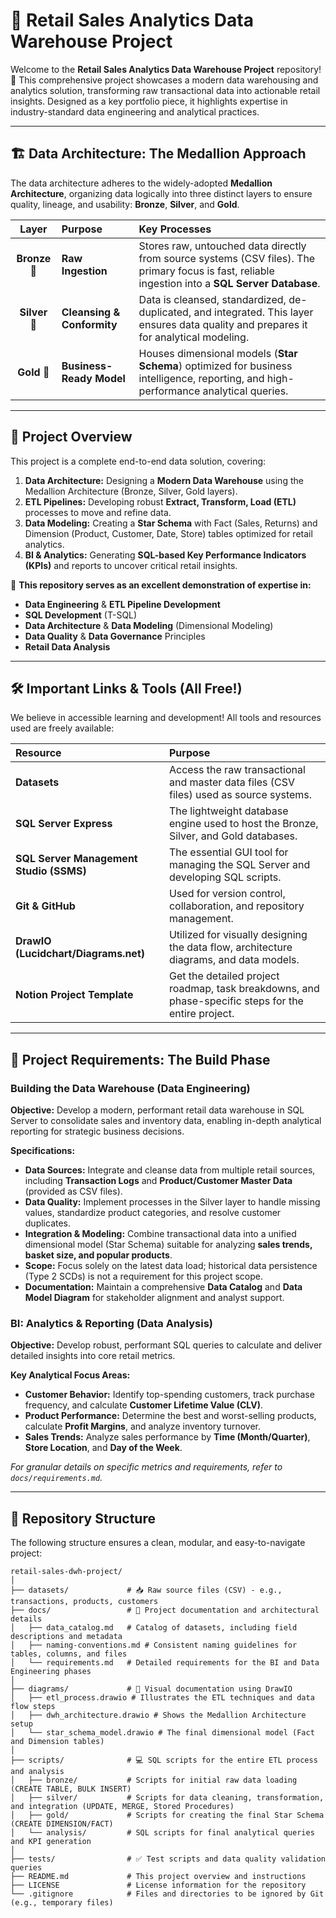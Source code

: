 
# 🏪 Retail Sales Analytics Data Warehouse Project
Welcome to the **Retail Sales Analytics Data Warehouse Project** repository\! 🚀 This comprehensive project showcases a modern data warehousing and analytics solution, transforming raw transactional data into actionable retail insights. Designed as a key portfolio piece, it highlights expertise in industry-standard data engineering and analytical practices.

-----

## 🏗️ Data Architecture: The Medallion Approach

The data architecture adheres to the widely-adopted **Medallion Architecture**, organizing data logically into three distinct layers to ensure quality, lineage, and usability: **Bronze**, **Silver**, and **Gold**.

| Layer | Purpose | Key Processes |
| :---: | :--- | :--- |
| **Bronze** 🥉 | **Raw Ingestion** | Stores raw, untouched data directly from source systems (CSV files). The primary focus is fast, reliable ingestion into a **SQL Server Database**. |
| **Silver** 🥈 | **Cleansing & Conformity** | Data is cleansed, standardized, de-duplicated, and integrated. This layer ensures data quality and prepares it for analytical modeling. |
| **Gold** 🥇   | **Business-Ready Model** | Houses dimensional models (**Star Schema**) optimized for business intelligence, reporting, and high-performance analytical queries. |

-----

## 📖 Project Overview

This project is a complete end-to-end data solution, covering:

1.  **Data Architecture:** Designing a **Modern Data Warehouse** using the Medallion Architecture (Bronze, Silver, Gold layers).
2.  **ETL Pipelines:** Developing robust **Extract, Transform, Load (ETL)** processes to move and refine data.
3.  **Data Modeling:** Creating a **Star Schema** with Fact (Sales, Returns) and Dimension (Product, Customer, Date, Store) tables optimized for retail analytics.
4.  **BI & Analytics:** Generating **SQL-based Key Performance Indicators (KPIs)** and reports to uncover critical retail insights.

🎯 **This repository serves as an excellent demonstration of expertise in:**

  * **Data Engineering** & **ETL Pipeline Development**
  * **SQL Development** (T-SQL)
  * **Data Architecture** & **Data Modeling** (Dimensional Modeling)
  * **Data Quality** & **Data Governance** Principles
  * **Retail Data Analysis**

-----

## 🛠️ Important Links & Tools (All Free\!)

We believe in accessible learning and development\! All tools and resources used are freely available:

| Resource | Purpose |
| :--- | :--- |
| **Datasets** | Access the raw transactional and master data files (CSV files) used as source systems. |
| **SQL Server Express** | The lightweight database engine used to host the Bronze, Silver, and Gold databases. |
| **SQL Server Management Studio (SSMS)** | The essential GUI tool for managing the SQL Server and developing SQL scripts. |
| **Git & GitHub** | Used for version control, collaboration, and repository management. |
| **DrawIO (Lucidchart/Diagrams.net)** | Utilized for visually designing the data flow, architecture diagrams, and data models. |
| **Notion Project Template** | Get the detailed project roadmap, task breakdowns, and phase-specific steps for the entire project. |

-----

## 🚀 Project Requirements: The Build Phase

### Building the Data Warehouse (Data Engineering)

**Objective:** Develop a modern, performant retail data warehouse in SQL Server to consolidate sales and inventory data, enabling in-depth analytical reporting for strategic business decisions.

**Specifications:**

  * **Data Sources:** Integrate and cleanse data from multiple retail sources, including **Transaction Logs** and **Product/Customer Master Data** (provided as CSV files).
  * **Data Quality:** Implement processes in the Silver layer to handle missing values, standardize product categories, and resolve customer duplicates.
  * **Integration & Modeling:** Combine transactional data into a unified dimensional model (Star Schema) suitable for analyzing **sales trends, basket size, and popular products**.
  * **Scope:** Focus solely on the latest data load; historical data persistence (Type 2 SCDs) is not a requirement for this project scope.
  * **Documentation:** Maintain a comprehensive **Data Catalog** and **Data Model Diagram** for stakeholder alignment and analyst support.

### BI: Analytics & Reporting (Data Analysis)

**Objective:** Develop robust, performant SQL queries to calculate and deliver detailed insights into core retail metrics.

**Key Analytical Focus Areas:**

  * **Customer Behavior:** Identify top-spending customers, track purchase frequency, and calculate **Customer Lifetime Value (CLV)**.
  * **Product Performance:** Determine the best and worst-selling products, calculate **Profit Margins**, and analyze inventory turnover.
  * **Sales Trends:** Analyze sales performance by **Time (Month/Quarter)**, **Store Location**, and **Day of the Week**.

*For granular details on specific metrics and requirements, refer to `docs/requirements.md`.*

-----

## 📂 Repository Structure

The following structure ensures a clean, modular, and easy-to-navigate project:

```
retail-sales-dwh-project/
│
├── datasets/             # 📥 Raw source files (CSV) - e.g., transactions, products, customers
├── docs/                 # 📄 Project documentation and architectural details
│   ├── data_catalog.md   # Catalog of datasets, including field descriptions and metadata
│   ├── naming-conventions.md # Consistent naming guidelines for tables, columns, and files
│   └── requirements.md   # Detailed requirements for the BI and Data Engineering phases
│
├── diagrams/             # 📐 Visual documentation using DrawIO
│   ├── etl_process.drawio # Illustrates the ETL techniques and data flow steps
│   ├── dwh_architecture.drawio # Shows the Medallion Architecture setup
│   └── star_schema_model.drawio # The final dimensional model (Fact and Dimension tables)
│
├── scripts/              # 💻 SQL scripts for the entire ETL process and analysis
│   ├── bronze/           # Scripts for initial raw data loading (CREATE TABLE, BULK INSERT)
│   ├── silver/           # Scripts for data cleaning, transformation, and integration (UPDATE, MERGE, Stored Procedures)
│   ├── gold/             # Scripts for creating the final Star Schema (CREATE DIMENSION/FACT)
│   └── analysis/         # SQL scripts for final analytical queries and KPI generation
│
├── tests/                # ✅ Test scripts and data quality validation queries
├── README.md             # This project overview and instructions
├── LICENSE               # License information for the repository
└── .gitignore            # Files and directories to be ignored by Git (e.g., temporary files)
```
